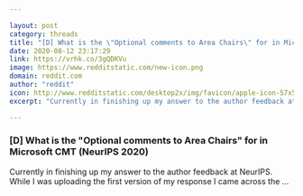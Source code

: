 ```yaml
---

layout: post
category: threads
title: "[D] What is the \"Optional comments to Area Chairs\" for in Microsoft CMT (NeurIPS 2020)"
date: 2020-08-12 23:17:29
link: https://vrhk.co/3gQDKVu
image: https://www.redditstatic.com/new-icon.png
domain: reddit.com
author: "reddit"
icon: http://www.redditstatic.com/desktop2x/img/favicon/apple-icon-57x57.png
excerpt: "Currently in finishing up my answer to the author feedback at NeurIPS. While I was uploading the first version of my response I came across the ..."

---
```


### [D] What is the "Optional comments to Area Chairs" for in Microsoft CMT (NeurIPS 2020)

Currently in finishing up my answer to the author feedback at NeurIPS. While I was uploading the first version of my response I came across the ...